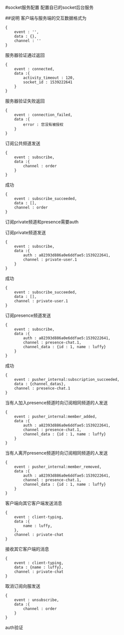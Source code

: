 #socket服务配置
配置自已的socket后台服务

##说明
客户端与服务端的交互数据格式为
```
{
    event : '',
    data : {},
    channel : ''
}
```

服务器验证通过返回
````
{
    event : connected,
    data :{
        activity_timeout : 120,
        socket_id : 1539222641
    }
}
````

服务器验证失败返回
````
{
    event : connection_failed,
    data :{
        error : 您没有被授权
    }
}
````

订阅公共频道发送
````
{
    event : subscribe,
    data :{
        channel : order
    }
}
````

成功
````
{
    event : subscribe_succeeded,
    data : [],
    channel : order
}
````

订阅private频道和presence需要auth

订阅private频道发送
````
{
    event : subscribe,
    data :{
        auth : a82393d886a0e6ddfae5:1539222641,
        channel : private-user.1
    }
}
````

成功
````
{
    event : subscribe_succeeded,
    data : [],
    channel : private-user.1
}
````

订阅presence频道发送
````
{
    event : subscribe,
    data :{
        auth : a82393d886a0e6ddfae5:1539222641,
        channel : presence-chat.1,
        channel_data : {id : 1, name : luffy}
    }
}
````

成功
````
{
    event : pusher_internal:subscription_succeeded,
    data : {channel_datas},
    channel : presence-chat.1
}
````

当有人加入presence频道时向订阅相同频道的人发送
````
{
    event : pusher_internal:member_added,
    data :{
        auth : a82393d886a0e6ddfae5:1539222641,
        channel : presence-chat.1,
        channel_data : {id : 1, name : luffy}
    }
}
````

当有人离开presence频道时向订阅相同频道的人发送
````
{
    event : pusher_internal:member_removed,
    data :{
        auth : a82393d886a0e6ddfae5:1539222641,
        channel : presence-chat.1,
        channel_data : {id : 1, name : luffy}
    }
}
````

客户端向其它客户端发送消息
````
{
    event : client-typing,
    data :{
        name : luffy,
    },
    channel : private-chat
}
````

接收其它客户端的消息
````
{
    event : client-typing,
    data : {name : luffy},
    channel : private-chat
}
````

取消订阅向服发送
````
{
    event : unsubscribe,
    data :{
        channel : order
    }
}
````

auth验证
